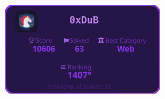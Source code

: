 <div align="center">
  <a href="https://training.olicyber.it">
    <img src="https://raw.githubusercontent.com/vvvDuB/olicybercard/refs/heads/main/card.svg">
  </a>
</div>
